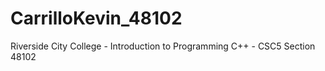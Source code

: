 # CarrilloKevin_48102
Riverside City College - Introduction to Programming C++ - CSC5 Section 48102
